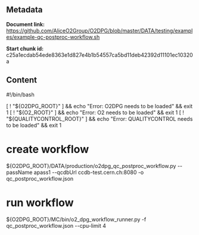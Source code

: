 ## Metadata

**Document link:** https://github.com/AliceO2Group/O2DPG/blob/master/DATA/testing/examples/example-qc-postproc-workflow.sh

**Start chunk id:** c25a1ecdab54ede8363e1d827e4b1b54557ca5bd11deb42392d11101ec10320a

## Content

#!/bin/bash

[ ! "${O2DPG_ROOT}" ] && echo "Error: O2DPG needs to be loaded" && exit 1
[ ! "${O2_ROOT}" ] && echo "Error: O2 needs to be loaded" && exit 1
[ ! "${QUALITYCONTROL_ROOT}" ] && echo "Error: QUALITYCONTROL needs to be loaded" && exit 1


# create workflow
${O2DPG_ROOT}/DATA/production/o2dpg_qc_postproc_workflow.py --passName apass1 --qcdbUrl ccdb-test.cern.ch:8080 -o qc_postproc_workflow.json

# run workflow
${O2DPG_ROOT}/MC/bin/o2_dpg_workflow_runner.py -f qc_postproc_workflow.json --cpu-limit 4